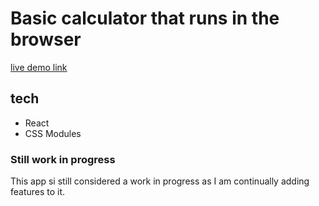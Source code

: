 # Basic calculator that runs in the browser

[live demo link](https://slaven-calculator.netlify.app/)

## tech
- React
- CSS Modules
### Still work in progress
This app si still considered a work in progress as I am continually adding features to it.